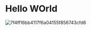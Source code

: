 
# Hello WOrld

![7f4ff16bb4117f6a04155f856743cfd6](https://user-images.githubusercontent.com/8408188/42469627-b54e4180-83d1-11e8-857a-1761654a5440.jpg)

